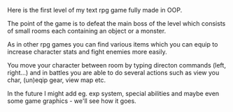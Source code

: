 Here is the first level of my text rpg game fully made in OOP.

The point of the game is to defeat the main boss of the level which consists of small rooms each containing an object or a monster.

As in other rpg games you can find various items which you can equip to increase character stats and fight enemies more easily.

You move your character between room by typing directon commands (left, right...) and in battles you are able to do several actions such as view you char, (un)eqip gear, view map etc.

In the future I might add eg. exp system, special abilities and maybe even some game graphics - we'll see how it goes. 
